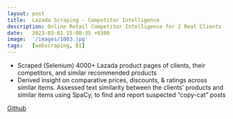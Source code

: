 ```yaml
---
layout: post
title:  Lazada Scraping - Competitor Intelligence
description: Online Retail Competitor Intelligence for 2 Real Clients
date:   2023-03-01 15:00:35 +0300
image:  '/images/1003.jpg'
tags:   [webscraping, BI]
---
```

-	Scraped (Selenium) 4000+ Lazada product pages of clients, their competitors, and similar recommended products
-	Derived insight on comparative prices, discounts, & ratings across similar items. Assessed text similarity between the clients’ products and similar items using SpaCy, to find and report suspected “copy-cat” posts

[Github](https://github.com/kevinjeswani/Lazada_Scraping)